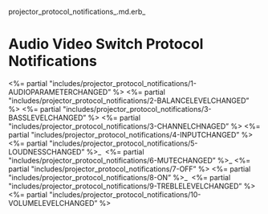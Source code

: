projector_protocol_notifications_.md.erb_

# Audio Video Switch Protocol Notifications

\<%= partial "includes/projector_protocol_notifications/1-AUDIOPARAMETERCHANGED” %\>
\<%= partial "includes/projector_protocol_notifications/2-BALANCELEVELCHANGED” %\>
\<%= partial "includes/projector_protocol_notifications/3-BASSLEVELCHANGED” %\>
\<%= partial "includes/projector_protocol_notifications/3-CHANNELCHNAGED” %\>
\<%= partial "includes/projector_protocol_notifications/4-INPUTCHANGED” %\>
\<%= partial "includes/projector_protocol_notifications/5-LOUDNESSCHANGED” %\>_ 
\<%= partial "includes/projector_protocol_notifications/6-MUTECHANGED” %\>_ \<%= partial "includes/projector_protocol_notifications/7-OFF” %\>
\<%= partial "includes/projector_protocol_notifications/8-ON” %\>_ 
\<%= partial "includes/projector_protocol_notifications/9-TREBLELEVELCHANGED” %\> 
\<%= partial "includes/projector_protocol_notifications/10-VOLUMELEVELCHANGED” %\>